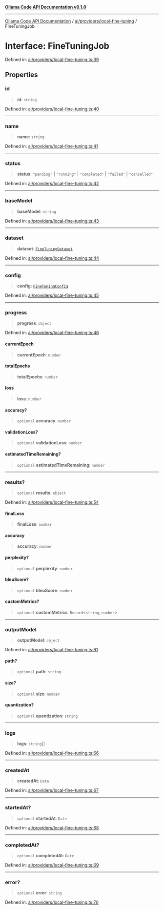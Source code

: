 [**Ollama Code API Documentation v0.1.0**](../../../../README.md)

***

[Ollama Code API Documentation](../../../../modules.md) / [ai/providers/local-fine-tuning](../README.md) / FineTuningJob

# Interface: FineTuningJob

Defined in: [ai/providers/local-fine-tuning.ts:39](https://github.com/erichchampion/ollama-code/blob/affe7d5f274db61281678933960f6b13bf0d7a5f/ollama-code/src/ai/providers/local-fine-tuning.ts#L39)

## Properties

### id

> **id**: `string`

Defined in: [ai/providers/local-fine-tuning.ts:40](https://github.com/erichchampion/ollama-code/blob/affe7d5f274db61281678933960f6b13bf0d7a5f/ollama-code/src/ai/providers/local-fine-tuning.ts#L40)

***

### name

> **name**: `string`

Defined in: [ai/providers/local-fine-tuning.ts:41](https://github.com/erichchampion/ollama-code/blob/affe7d5f274db61281678933960f6b13bf0d7a5f/ollama-code/src/ai/providers/local-fine-tuning.ts#L41)

***

### status

> **status**: `"pending"` \| `"running"` \| `"completed"` \| `"failed"` \| `"cancelled"`

Defined in: [ai/providers/local-fine-tuning.ts:42](https://github.com/erichchampion/ollama-code/blob/affe7d5f274db61281678933960f6b13bf0d7a5f/ollama-code/src/ai/providers/local-fine-tuning.ts#L42)

***

### baseModel

> **baseModel**: `string`

Defined in: [ai/providers/local-fine-tuning.ts:43](https://github.com/erichchampion/ollama-code/blob/affe7d5f274db61281678933960f6b13bf0d7a5f/ollama-code/src/ai/providers/local-fine-tuning.ts#L43)

***

### dataset

> **dataset**: [`FineTuningDataset`](FineTuningDataset.md)

Defined in: [ai/providers/local-fine-tuning.ts:44](https://github.com/erichchampion/ollama-code/blob/affe7d5f274db61281678933960f6b13bf0d7a5f/ollama-code/src/ai/providers/local-fine-tuning.ts#L44)

***

### config

> **config**: [`FineTuningConfig`](FineTuningConfig.md)

Defined in: [ai/providers/local-fine-tuning.ts:45](https://github.com/erichchampion/ollama-code/blob/affe7d5f274db61281678933960f6b13bf0d7a5f/ollama-code/src/ai/providers/local-fine-tuning.ts#L45)

***

### progress

> **progress**: `object`

Defined in: [ai/providers/local-fine-tuning.ts:46](https://github.com/erichchampion/ollama-code/blob/affe7d5f274db61281678933960f6b13bf0d7a5f/ollama-code/src/ai/providers/local-fine-tuning.ts#L46)

#### currentEpoch

> **currentEpoch**: `number`

#### totalEpochs

> **totalEpochs**: `number`

#### loss

> **loss**: `number`

#### accuracy?

> `optional` **accuracy**: `number`

#### validationLoss?

> `optional` **validationLoss**: `number`

#### estimatedTimeRemaining?

> `optional` **estimatedTimeRemaining**: `number`

***

### results?

> `optional` **results**: `object`

Defined in: [ai/providers/local-fine-tuning.ts:54](https://github.com/erichchampion/ollama-code/blob/affe7d5f274db61281678933960f6b13bf0d7a5f/ollama-code/src/ai/providers/local-fine-tuning.ts#L54)

#### finalLoss

> **finalLoss**: `number`

#### accuracy

> **accuracy**: `number`

#### perplexity?

> `optional` **perplexity**: `number`

#### bleuScore?

> `optional` **bleuScore**: `number`

#### customMetrics?

> `optional` **customMetrics**: `Record`\<`string`, `number`\>

***

### outputModel

> **outputModel**: `object`

Defined in: [ai/providers/local-fine-tuning.ts:61](https://github.com/erichchampion/ollama-code/blob/affe7d5f274db61281678933960f6b13bf0d7a5f/ollama-code/src/ai/providers/local-fine-tuning.ts#L61)

#### path?

> `optional` **path**: `string`

#### size?

> `optional` **size**: `number`

#### quantization?

> `optional` **quantization**: `string`

***

### logs

> **logs**: `string`[]

Defined in: [ai/providers/local-fine-tuning.ts:66](https://github.com/erichchampion/ollama-code/blob/affe7d5f274db61281678933960f6b13bf0d7a5f/ollama-code/src/ai/providers/local-fine-tuning.ts#L66)

***

### createdAt

> **createdAt**: `Date`

Defined in: [ai/providers/local-fine-tuning.ts:67](https://github.com/erichchampion/ollama-code/blob/affe7d5f274db61281678933960f6b13bf0d7a5f/ollama-code/src/ai/providers/local-fine-tuning.ts#L67)

***

### startedAt?

> `optional` **startedAt**: `Date`

Defined in: [ai/providers/local-fine-tuning.ts:68](https://github.com/erichchampion/ollama-code/blob/affe7d5f274db61281678933960f6b13bf0d7a5f/ollama-code/src/ai/providers/local-fine-tuning.ts#L68)

***

### completedAt?

> `optional` **completedAt**: `Date`

Defined in: [ai/providers/local-fine-tuning.ts:69](https://github.com/erichchampion/ollama-code/blob/affe7d5f274db61281678933960f6b13bf0d7a5f/ollama-code/src/ai/providers/local-fine-tuning.ts#L69)

***

### error?

> `optional` **error**: `string`

Defined in: [ai/providers/local-fine-tuning.ts:70](https://github.com/erichchampion/ollama-code/blob/affe7d5f274db61281678933960f6b13bf0d7a5f/ollama-code/src/ai/providers/local-fine-tuning.ts#L70)
